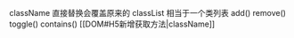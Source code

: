 className 直接替换会覆盖原来的
classList 相当于一个类列表  add() remove() toggle() contains()
[[DOM#H5新增获取方法|className]]
